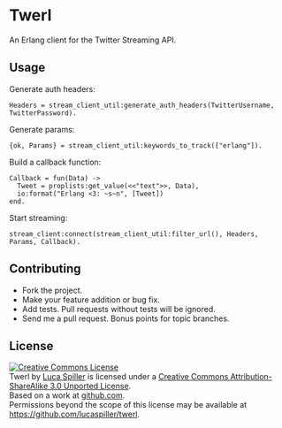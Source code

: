 # Twerl

An Erlang client for the Twitter Streaming API.

## Usage

Generate auth headers:

    Headers = stream_client_util:generate_auth_headers(TwitterUsername, TwitterPassword).

Generate params:

    {ok, Params} = stream_client_util:keywords_to_track(["erlang"]).

Build a callback function:

    Callback = fun(Data) ->
      Tweet = proplists:get_value(<<"text">>, Data),
      io:format("Erlang <3: ~s~n", [Tweet])
    end.

Start streaming:

    stream_client:connect(stream_client_util:filter_url(), Headers, Params, Callback).

## Contributing

* Fork the project.
* Make your feature addition or bug fix.
* Add tests. Pull requests without tests will be ignored.
* Send me a pull request. Bonus points for topic branches.

## License

<a rel="license" href="http://creativecommons.org/licenses/by-sa/3.0/"><img alt="Creative Commons License" style="border-width:0" src="http://i.creativecommons.org/l/by-sa/3.0/88x31.png" /></a><br /><span xmlns:dct="http://purl.org/dc/terms/" href="http://purl.org/dc/dcmitype/InteractiveResource" property="dct:title" rel="dct:type">Twerl</span> by <a xmlns:cc="http://creativecommons.org/ns#" href="https://github.com/lucaspiller/twerl" property="cc:attributionName" rel="cc:attributionURL">Luca Spiller</a> is licensed under a <a rel="license" href="http://creativecommons.org/licenses/by-sa/3.0/">Creative Commons Attribution-ShareAlike 3.0 Unported License</a>.<br />Based on a work at <a xmlns:dct="http://purl.org/dc/terms/" href="https://github.com/lucaspiller/twerl" rel="dct:source">github.com</a>.<br />Permissions beyond the scope of this license may be available at <a xmlns:cc="http://creativecommons.org/ns#" href="https://github.com/lucaspiller/twerl" rel="cc:morePermissions">https://github.com/lucaspiller/twerl</a>.
